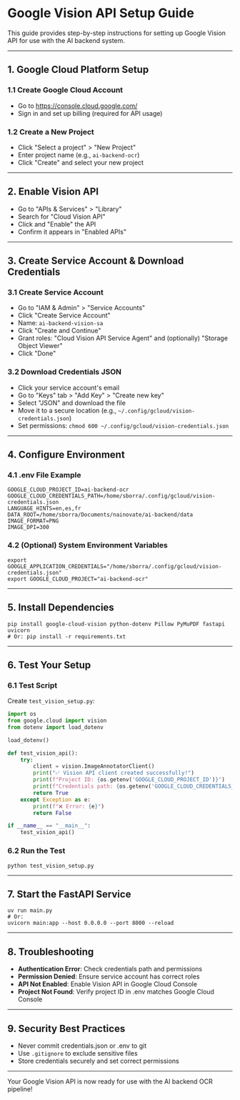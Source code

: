 # Google Vision API Setup Guide

This guide provides step-by-step instructions for setting up Google Vision API for use with the AI backend system.

---

## 1. Google Cloud Platform Setup

### 1.1 Create Google Cloud Account
- Go to https://console.cloud.google.com/
- Sign in and set up billing (required for API usage)

### 1.2 Create a New Project
- Click "Select a project" > "New Project"
- Enter project name (e.g., `ai-backend-ocr`)
- Click "Create" and select your new project

---

## 2. Enable Vision API
- Go to "APIs & Services" > "Library"
- Search for "Cloud Vision API"
- Click and "Enable" the API
- Confirm it appears in "Enabled APIs"

---

## 3. Create Service Account & Download Credentials

### 3.1 Create Service Account
- Go to "IAM & Admin" > "Service Accounts"
- Click "Create Service Account"
- Name: `ai-backend-vision-sa`
- Click "Create and Continue"
- Grant roles: "Cloud Vision API Service Agent" and (optionally) "Storage Object Viewer"
- Click "Done"

### 3.2 Download Credentials JSON
- Click your service account's email
- Go to "Keys" tab > "Add Key" > "Create new key"
- Select "JSON" and download the file
- Move it to a secure location (e.g., `~/.config/gcloud/vision-credentials.json`)
- Set permissions: `chmod 600 ~/.config/gcloud/vision-credentials.json`

---

## 4. Configure Environment

### 4.1 .env File Example
```
GOOGLE_CLOUD_PROJECT_ID=ai-backend-ocr
GOOGLE_CLOUD_CREDENTIALS_PATH=/home/sborra/.config/gcloud/vision-credentials.json
LANGUAGE_HINTS=en,es,fr
DATA_ROOT=/home/sborra/Documents/nainovate/ai-backend/data
IMAGE_FORMAT=PNG
IMAGE_DPI=300
```

### 4.2 (Optional) System Environment Variables
```
export GOOGLE_APPLICATION_CREDENTIALS="/home/sborra/.config/gcloud/vision-credentials.json"
export GOOGLE_CLOUD_PROJECT="ai-backend-ocr"
```

---

## 5. Install Dependencies
```
pip install google-cloud-vision python-dotenv Pillow PyMuPDF fastapi uvicorn
# Or: pip install -r requirements.txt
```

---

## 6. Test Your Setup

### 6.1 Test Script
Create `test_vision_setup.py`:
```python
import os
from google.cloud import vision
from dotenv import load_dotenv

load_dotenv()

def test_vision_api():
    try:
        client = vision.ImageAnnotatorClient()
        print("✅ Vision API client created successfully!")
        print(f"Project ID: {os.getenv('GOOGLE_CLOUD_PROJECT_ID')}")
        print(f"Credentials path: {os.getenv('GOOGLE_CLOUD_CREDENTIALS_PATH')}")
        return True
    except Exception as e:
        print(f"❌ Error: {e}")
        return False

if __name__ == "__main__":
    test_vision_api()
```

### 6.2 Run the Test
```
python test_vision_setup.py
```

---

## 7. Start the FastAPI Service
```
uv run main.py
# Or:
uvicorn main:app --host 0.0.0.0 --port 8000 --reload
```

---

## 8. Troubleshooting
- **Authentication Error**: Check credentials path and permissions
- **Permission Denied**: Ensure service account has correct roles
- **API Not Enabled**: Enable Vision API in Google Cloud Console
- **Project Not Found**: Verify project ID in .env matches Google Cloud Console

---

## 9. Security Best Practices
- Never commit credentials.json or .env to git
- Use `.gitignore` to exclude sensitive files
- Store credentials securely and set correct permissions

---

Your Google Vision API is now ready for use with the AI backend OCR pipeline!
